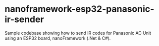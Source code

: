 # nanoframework-esp32-panasonic-ir-sender

Sample codebase showing how to send IR codes for Panasonic AC Unit using an ESP32 board, nanoFramework (.Net & C#).